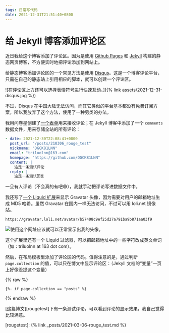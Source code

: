 ```yaml
---
tags: 日常写代码
date: 2021-12-31T21:51:40+0800
---
```


# 给 Jekyll 博客添加评论区

近日我给这个博客添加了评论区。因为是使用 [Github Pages][pages] 和 [Jekyll][jekyll] 构建的静态网页博客，不方便实时地把评论添加到网站上。

给静态博客添加评论区的一个常见方法是使用 [Disqus][disqus]。这是一个博客评论平台，只需在自己的静态站上引用相应的脚本，就可以创建一个评论区。

[pages]: https://pages.github.com/
[jekyll]: https://jekyllcn.com/
[disqus]: https://disqus.com/


![在评论区上方还可以选择表情符号进行快速互动。]({% link assets/2021-12-31-disqus.jpg %})

不过，Disqus 在中国大陆无法访问，而其它类似的平台基本都没有免费订阅方案，所以我放弃了这个方法，使用了一种另类的办法。

我用问卷星创建了[一个表单][form]用来接收评论；在 Jekyll 博客中添加了一个 `comments` 数据文件，用来存储全站的所有评论：

[form]: https://www.wjx.top/vm/rljkHbJ.aspx

```yaml
- date: 2021-12-30T22:08:41+0800
  post_url: "/posts/210306_rouge_test"
  nickname: "DGCK81LNN"
  email: "triluolnn@163.com"
  homepage: "https://github.com/DGCK81LNN"
  content: |
    这是一条测试评论
  reply: |
    这是一条测试回复
```

一旦有人评论（不会真的有吧😅），我就手动把评论写进数据文件中。

我还写了[一个 Liquid 扩展][myfilters]来显示 Gravatar 头像，因为需要对用户的邮箱地址生成 MD5 哈希。虽然 Gravatar 在国内一样无法访问，不过可以用 loli.net 镜像站。

[myfilters]: https://github.com/DGCK81LNN/blog/blob/24fa2788508f7b938ae7db03f2c96d65520a0371/_plugins/myfilters.rb

    https://gravatar.loli.net/avatar/b57408c9ef25d27a791ba9b871aa03f9

![使用这个网址应该就可以正常显示出我的头像。](https://gravatar.loli.net/avatar/b57408c9ef25d27a791ba9b871aa03f9
)

这个扩展里还有一个 Liquid 过滤器，可以把邮箱地址中的一些字符改成英文单词（如：triluolnn at 163 dot com）。

然后，在布局模板里添加了评论区的代码。值得注意的是，通过判断 `page.collection` 的值，可以只在博文中显示评论区：（Jekyll 文档的“变量”一页上好像没提这个变量）

{% raw %}
```liquid
{%- if page.collection == "posts" %}
```
{% endraw %}

[这篇博文][rougetest]下有一条测试评论，可以看到评论的显示效果，我自己觉得比较满意。

[rougetest]: {% link _posts/2021-03-06-rouge_test.md %}
